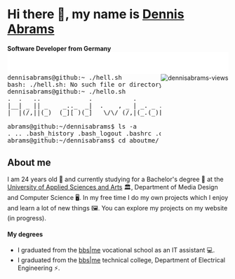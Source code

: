 # Hi there 👋, my name is [Dennis Abrams][profile]
<b>Software Developer from Germany</b>
<img 
  align="left"
  src="https://github.com/dennisabrams/dennisabrams/blob/main/images/typing.svg"
  alt="Software Development"
/>
<img
  align="right"
  src="https://komarev.com/ghpvc/?username=dennisabrams&color=58A6FF&style=for-the-badge"
  alt="dennisabrams-views"
/>
<br/><br/><br/>
<pre>
dennisabrams@github:~ ./hell.sh
bash: ./hell.sh: No such file or directory
dennisabrams@github:~ ./hello.sh
.  .   ..             .           .                 ,                .__   , .     .    .__       ._ .    | 
|__| _ || _    _.._  _|  .    , _ | _. _ ._ _  _   -+- _   ._ _   .  [ __*-+-|_ . .|_   [__)._. _ |,*| _  | 
|  |(/,||(_)  (_][ )(_]   \/\/ (/,|(_.(_)[ | )(/,   | (_)  [ | )\_|  [_./| | [ )(_|[_)  |   [  (_)| ||(/, * 
                                                                ._|                                         
abrams@github:~/dennisabrams$ ls -a
. .. .bash_history .bash_logout .bashrc .config .hal9000 .profile .viminfo aboutme hello.sh
abrams@github:~/dennisabrams$ cd aboutme/
</pre>
<h2>About me</h2>
<p>
I am 24 years old 🎈 and currently studying for a Bachelor's degree 📃 at the <a href="https://www.hs-hannover.de/en/">University of Applied Sciences and Arts</a> 🏛, Department of Media Design and Computer Science 🖥️. In my free time I do my own projects which I enjoy and learn a lot of new things 🖼. You can explore my projects on my website (in progress).
</p>
<h4>My degrees</h4>
<ul>
  <li>
    I graduated from the <a href="https://bbs-me.de/index.php/berufsfachschule-informationstechn-assisitentin-bfi-2-2/">bbs|me</a> vocational school as an IT assistant 💻.
  </li>
  <li>
    I graduated from the <a href="https://bbs-me.de/index.php/startseite-dev-dropdown/fachoberschule-technik/">bbs|me</a> technical college, Department of Electrical Engineering ⚡.
  </li>
</ul>

[profile]: https://github.com/dennisabrams
